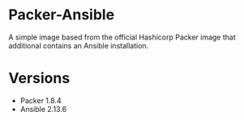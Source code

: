 # Packer-Ansible

A simple image based from the official Hashicorp Packer image that additional contains an Ansible installation.

# Versions

- Packer 1.8.4
- Ansible 2.13.6
